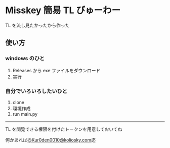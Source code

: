 # Misskey 簡易 TL びゅーわー

TL を流し見たかったから作った

## 使い方

### windows のひと

1. Releases から exe ファイルをダウンロード
2. 実行

### 自分でいろいろしたいひと

1. clone
2. 環境作成
3. run main.py

---

TL を閲覧できる権限を付けたトークンを用意しておいてね

何かあれば[@Kur0den0010@koliosky.com](https://koliosky.com/@Kur0den0010)迄
